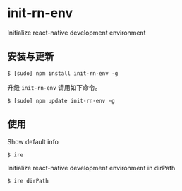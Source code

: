 init-rn-env
===

Initialize react-native development environment

安装与更新
-------

    $ [sudo] npm install init-rn-env -g

升级 `init-rn-env` 请用如下命令。

    $ [sudo] npm update init-rn-env -g
    

使用
------

Show default info

    $ ire  

Initialize react-native development environment in dirPath

    $ ire dirPath  

